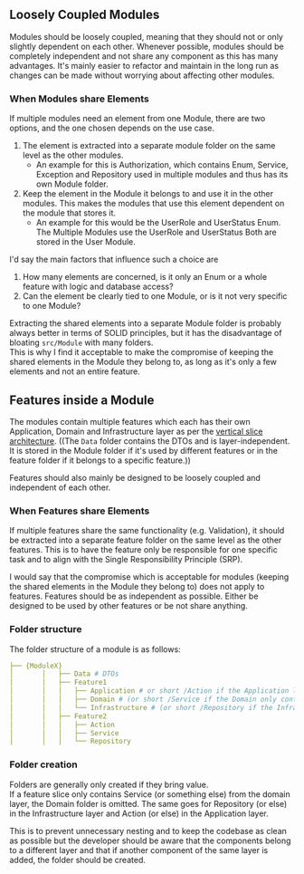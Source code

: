 ## Loosely Coupled Modules
Modules should be loosely coupled, meaning that they should not or only slightly dependent on each other.
Whenever possible, modules should be completely independent and not share any component 
as this has many advantages. It's mainly easier to refactor and maintain in the long run as changes
can be made without worrying about affecting other modules.

### When Modules share Elements
If multiple modules need an element from one Module, there are two options, and 
the one chosen depends on the use case. 
1. The element is extracted into a separate module folder on the same level as the other modules.
   * An example for this is Authorization, which contains Enum, Service, Exception and Repository 
used in multiple modules and thus has its own Module folder.
1. Keep the element in the Module it belongs to and use it in the other modules. This makes the 
modules that use this element dependent on the module that stores it.
   * An example for this would be the UserRole and UserStatus Enum. 
     The Multiple Modules use the UserRole and UserStatus 
     Both are stored in the User Module.

I'd say the main factors that influence such a choice are
1. How many elements are concerned, is it only an Enum or a whole feature with logic and database access?
2. Can the element be clearly tied to one Module, or is it not very specific to one Module? 

Extracting the shared elements into a separate Module folder is probably always better in terms of
SOLID principles, but it has the disadvantage of bloating `src/Module` with many folders.  
This is why I find it acceptable to make the compromise of keeping the shared elements in the Module they belong 
to, as long as it's only a few elements and not an entire feature.

## Features inside a Module
The modules contain multiple features which each has their own Application, Domain and Infrastructure layer
as per the [vertical slice architecture]().
((The `Data` folder contains the DTOs and is layer-independent.  
It is stored in the Module folder if it's used by different features or in the feature folder if it belongs
to a specific feature.))

Features should also mainly be designed to be loosely coupled and independent of each other.  

### When Features share Elements
If multiple features share the same functionality (e.g. Validation), it should be extracted into a separate feature
folder on the same level as the other features. This is to have the feature only be responsible for 
one specific task and to align with the Single Responsibility Principle (SRP). 

I would say that the compromise which is acceptable for modules (keeping the shared elements in the Module 
they belong to) does not apply to features. Features should be as independent as possible. Either be 
designed to be used by other features or be not share anything. 

### Folder structure
The folder structure of a module is as follows:
```yml
├── {ModuleX}
│       │   ├── Data # DTOs
│       │   ├── Feature1
│       │   │   ├── Application # or short /Action if the Application layer only contains Action
│       │   │   ├── Domain # (or short /Service if the Domain only contains Service)
│       │   │   └── Infrastructure # (or short /Repository if the Infrastructure only contains Repository)
│       │   ├── Feature2
│       │   │   ├── Action
│       │   │   ├── Service
│       │   │   └── Repository
```

### Folder creation
Folders are generally only created if they bring value.   
If a feature slice only contains Service (or something else) from the domain layer, the Domain folder is omitted. 
The same goes for Repository (or else) in the Infrastructure layer and Action (or else) in the Application layer. 

This is to prevent unnecessary nesting and to keep the codebase as clean as possible but the developer
should be aware that the components belong to a different layer and that if another component of the same layer
is added, the folder should be created.